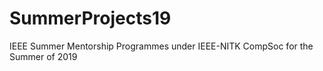 # SummerProjects19
IEEE Summer Mentorship Programmes under IEEE-NITK CompSoc for the Summer of 2019

